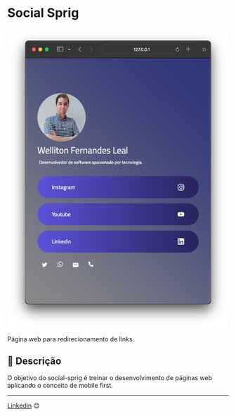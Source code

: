# Social Sprig

![social-sprig](img/socialsprig.png)

Página web para redirecionamento de links. 

## 🚀 Descrição

O objetivo do social-sprig é treinar o desenvolvimento de páginas web aplicando o conceito de mobile first.


---
[Linkedin](https://www.linkedin.com/in/wellitonfernandes/) 😊